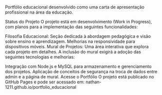 Portfólio educacional desenvolvido como uma carta de apresentação profissional na área da educação.

 Status do Projeto
O projeto está em desenvolvimento (Work in Progress), com planos para a implementação das seguintes funcionalidades:

 Filosofia Educacional: Seção dedicada à abordagem pedagógica e visão sobre ensino e aprendizagem.
 Melhorias na responsividade para dispositivos móveis.
 Mural de Projetos: Uma área interativa que explora cada projeto em detalhes.
A inclusão do mural exigirá a adoção das seguintes tecnologias e melhorias:

 Integração com Node.js e MySQL para armazenamento e gerenciamento dos projetos.
 Aplicação de conceitos de segurança na troca de dados entre admin e a página de mural.
 Acesse o Portfólio
O projeto está publicado no GitHub Pages e pode ser acessado em:
 nathan-1211.github.io/portfolio_educacional
